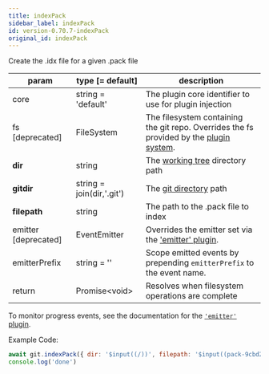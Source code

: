 ```yaml
---
title: indexPack
sidebar_label: indexPack
id: version-0.70.7-indexPack
original_id: indexPack
---
```


Create the .idx file for a given .pack file

| param                | type [= default]          | description                                                                                               |
| -------------------- | ------------------------- | --------------------------------------------------------------------------------------------------------- |
| core                 | string = 'default'        | The plugin core identifier to use for plugin injection                                                    |
| fs [deprecated]      | FileSystem                | The filesystem containing the git repo. Overrides the fs provided by the [plugin system](./plugin_fs.md). |
| **dir**              | string                    | The [working tree](dir-vs-gitdir.md) directory path                                                       |
| **gitdir**           | string = join(dir,'.git') | The [git directory](dir-vs-gitdir.md) path                                                                |
| **filepath**         | string                    | The path to the .pack file to index                                                                       |
| emitter [deprecated] | EventEmitter              | Overrides the emitter set via the ['emitter' plugin](./plugin_emitter.md).                                |
| emitterPrefix        | string = ''               | Scope emitted events by prepending `emitterPrefix` to the event name.                                     |
| return               | Promise\<void\>           | Resolves when filesystem operations are complete                                                          |

To monitor progress events, see the documentation for the [`'emitter'` plugin](./plugin_emitter.md).

Example Code:

```js live
await git.indexPack({ dir: '$input((/))', filepath: '$input((pack-9cbd243a1caa4cb4bef976062434a958d82721a9.pack))' })
console.log('done')
```

<script>
(function rewriteEditLink() {
  const el = document.querySelector('a.edit-page-link.button');
  if (el) {
    el.href = 'https://github.com/isomorphic-git/isomorphic-git/edit/master/src/commands/indexPack.js';
  }
})();
</script>